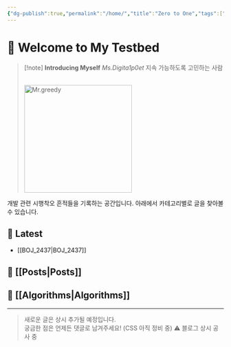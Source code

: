```yaml
---
{"dg-publish":true,"permalink":"/home/","title":"Zero to One","tags":["gardenEntry"],"noteIcon":"3","created":"2025-05-27T13:25:46.129+09:00","updated":"2025-08-06T14:46:45.109+09:00"}
---
```


# 👋 Welcome to My Testbed

> [!note] **Introducing Myself**
> *Ms.Digita1p0et*
> 지속 가능하도록 고민하는 사람
>
><br>
> <img src="/img/Mr.greedy.png" width="250" alt="Mr.greedy" />

개발 관련 시행착오 흔적들을 기록하는 공간입니다.
아래에서 카테고리별로 글을 찾아볼 수 있습니다.

## 📂 Latest
- [[BOJ_2437\|BOJ_2437]]

## 📂 [[Posts\|Posts]]

## 📂 [[Algorithms\|Algorithms]]


---

> 새로운 글은 상시 추가될 예정입니다.  
> 궁금한 점은 언제든 댓글로 남겨주세요! (CSS 아직 정비 중)
>⚠️ 블로그 상시 공사 중